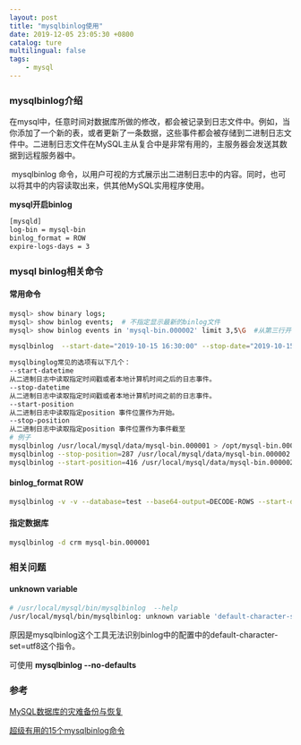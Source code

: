 ```yaml
---
layout: post
title: "mysqlbinlog使用"
date: 2019-12-05 23:05:30 +0800
catalog: ture
multilingual: false
tags:
    - mysql
---
```


### mysqlbinlog介绍

​		在mysql中，任意时间对数据库所做的修改，都会被记录到日志文件中。例如，当你添加了一个新的表，或者更新了一条数据，这些事件都会被存储到二进制日志文件中。二进制日志文件在MySQL主从复合中是非常有用的，主服务器会发送其数据到远程服务器中。

​		mysqlbinlog 命令，以用户可视的方式展示出二进制日志中的内容。同时，也可以将其中的内容读取出来，供其他MySQL实用程序使用。

**mysql开启binlog**

```bash
[mysqld]
log-bin = mysql-bin
binlog_format = ROW
expire-logs-days = 3
```

### mysql binlog相关命令

#### 常用命令

```bash
mysql> show binary logs;
mysql> show binlog events;  # 不指定显示最新的binlog文件
mysql> show binlog events in 'mysql-bin.000002' limit 3,5\G  #从第三行开始列出5行

mysqlbinlog  --start-date="2019-10-15 16:30:00" --stop-date="2019-10-15 17:00:00" mysql_bin.000001 > /data/1.sql 

mysqlbinglog常见的选项有以下几个：
--start-datetime
从二进制日志中读取指定时间戳或者本地计算机时间之后的日志事件。
--stop-datetime
从二进制日志中读取指定时间戳或者本地计算机时间之前的日志事件。
--start-position     
从二进制日志中读取指定position 事件位置作为开始。
--stop-position
从二进制日志中读取指定position 事件位置作为事件截至
# 例子
mysqlbinlog /usr/local/mysql/data/mysql-bin.000001 > /opt/mysql-bin.000001.sql
mysqlbinlog --stop-position=287 /usr/local/mysql/data/mysql-bin.000002 > /opt/287.sql
mysqlbinlog --start-position=416 /usr/local/mysql/data/mysql-bin.000002 > /opt/416.sql
```

#### binlog_format  ROW

```bash
mysqlbinlog -v -v --database=test --base64-output=DECODE-ROWS --start-datetime="2019-08-09 10:42:36" --stop-datetime="2019-08-10 10:42:36" mysql-bin.008508
```

#### 指定数据库

```bash
mysqlbinlog -d crm mysql-bin.000001
```



### 相关问题

#### unknown variable

```bash
# /usr/local/mysql/bin/mysqlbinlog  --help
/usr/local/mysql/bin/mysqlbinlog: unknown variable 'default-character-set=utf8mb4'
```

原因是mysqlbinlog这个工具无法识别binlog中的配置中的default-character-set=utf8这个指令。

可使用  **mysqlbinlog --no-defaults**

### 参考

[MySQL数据库的灾难备份与恢复](https://blog.51cto.com/xiaorenwutest/1941848)

[超级有用的15个mysqlbinlog命令](http://www.ttlsa.com/mysql/super-useful-mysqlbinlog-command/)


